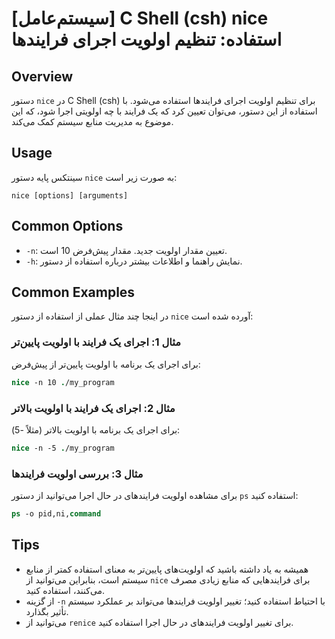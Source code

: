# [سیستم‌عامل] C Shell (csh) nice استفاده: تنظیم اولویت اجرای فرایندها

## Overview
دستور `nice` در C Shell (csh) برای تنظیم اولویت اجرای فرایندها استفاده می‌شود. با استفاده از این دستور، می‌توان تعیین کرد که یک فرایند با چه اولویتی اجرا شود، که این موضوع به مدیریت منابع سیستم کمک می‌کند.

## Usage
سینتکس پایه دستور `nice` به صورت زیر است:

```
nice [options] [arguments]
```

## Common Options
- `-n`: تعیین مقدار اولویت جدید. مقدار پیش‌فرض 10 است.
- `-h`: نمایش راهنما و اطلاعات بیشتر درباره استفاده از دستور.

## Common Examples
در اینجا چند مثال عملی از استفاده از دستور `nice` آورده شده است:

### مثال 1: اجرای یک فرایند با اولویت پایین‌تر
برای اجرای یک برنامه با اولویت پایین‌تر از پیش‌فرض:

```csh
nice -n 10 ./my_program
```

### مثال 2: اجرای یک فرایند با اولویت بالاتر
برای اجرای یک برنامه با اولویت بالاتر (مثلاً -5):

```csh
nice -n -5 ./my_program
```

### مثال 3: بررسی اولویت فرایندها
برای مشاهده اولویت فرایندهای در حال اجرا می‌توانید از دستور `ps` استفاده کنید:

```csh
ps -o pid,ni,command
```

## Tips
- همیشه به یاد داشته باشید که اولویت‌های پایین‌تر به معنای استفاده کمتر از منابع سیستم است، بنابراین می‌توانید از `nice` برای فرایندهایی که منابع زیادی مصرف می‌کنند، استفاده کنید.
- از گزینه `-n` با احتیاط استفاده کنید؛ تغییر اولویت فرایندها می‌تواند بر عملکرد سیستم تأثیر بگذارد.
- می‌توانید از `renice` برای تغییر اولویت فرایندهای در حال اجرا استفاده کنید.